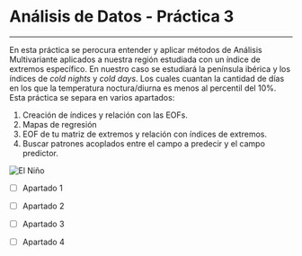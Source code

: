 # Análisis de Datos - Práctica 3
----

En esta práctica se perocura entender y aplicar métodos de Análisis Multivariante aplicados a nuestra región estudiada con un índice de extremos específico. En nuestro caso se estudiará la península ibérica y los índices de *cold nights* y *cold days*. Los cuales cuantan la cantidad de días en los que la temperatura noctura/diurna es menos al percentil del 10%. Esta práctica se separa en varios apartados:

1. Creación de índices y relación con las EOFs.
2. Mapas de regresión
3. EOF de tu matriz de extremos y relación con índices de extremos.
4. Buscar patrones acoplados entre el campo a predecir y el campo predictor.

![El Niño](https://www.google.com/search?q=eof+el+ni%C3%B1o&rlz=1C1GCEA_enES1032ES1032&source=lnms&tbm=isch&sa=X&ved=2ahUKEwiKwvvk1Pb7AhVHU6QEHZ_MDA4Q_AUoAnoECAIQBA&biw=638&bih=671&dpr=1.5#imgrc=Q17kz4y0iCeiAM)


- [ ] Apartado 1
- [ ] Apartado 2
- [ ] Apartado 3
- [ ] Apartado 4


